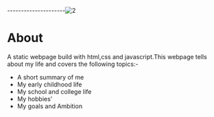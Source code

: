 ---------------------![2](https://user-images.githubusercontent.com/66422819/130826545-a9a19852-f628-4f60-86ad-c8157763cf9e.png)
# About
A static webpage build with html,css and javascript.This webpage tells about my life and covers the following topics:-
- A short summary of me
- My early childhood life
- My school and college life
- My hobbies' 
- My goals and Ambition
